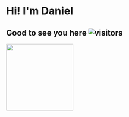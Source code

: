 # Hi! I'm Daniel
## Good to see you here ![visitors](https://visitor-badge.glitch.me/badge?page_id=page.id)
<img height="180em" src="https://github-readme-stats.vercel.app/api?username=danielalexis&show_icons=true&hide_border=true&&count_private=true&include_all_commits=true" />
